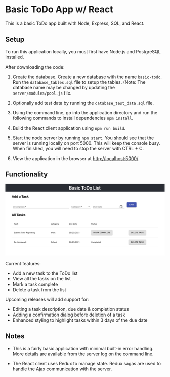 # Basic ToDo App w/ React

This is a basic ToDo app built with Node, Express, SQL, and React.

## Setup
To run this application locally, you must first have Node.js and PostgreSQL installed.

After downloading the code:

1. Create the database. Create a new database with the name `basic-todo`. Run the `database_tables.sql` file to setup the tables. (Note: The database name may be changed by updating the `server/modules/pool.js` file.

2. Optionally add test data by running the `database_test_data.sql` file.

3. Using the command line, go into the application directory and run the following commands to install dependencies `npm install`.

4. Build the React client application using `npm run build`.

5. Start the node server by running `npm start`. You should see that the server is running locally on port 5000. This will keep the console busy. When finished, you will need to stop the server with CTRL + C. 

6. View the application in the browser at [http://localhost:5000/](http://localhost:5000/)

## Functionality

![](ScreenShot.png)

Current features:

- Add a new task to the ToDo list
- View all the tasks on the list
- Mark a task complete
- Delete a task from the list

Upcoming releases will add support for:

- Editing a task description, due date & completion status
- Adding a confirmation dialog before deletion of a task
- Enhanced styling to highlight tasks within 3 days of the due date

## Notes

- This is a fairly basic application with minimal built-in error handling. More details are available from the server log on the command line.

- The React client uses Redux to manage state. Redux sagas are used to handle the Ajax communication with the server.
